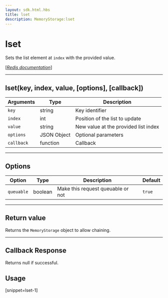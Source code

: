 ```yaml
---
layout: sdk.html.hbs
title: lset
description: MemoryStorage:lset
---
```

  

# lset
Sets the list element at `index` with the provided value.

[[_Redis documentation_]](https://redis.io/commands/lset)

---

## lset(key, index, value, [options], [callback])

| Arguments | Type | Description |
|---------------|---------|----------------------------------------|
| `key` | string | Key identifier |
| `index` | int | Position of the list to update |
| `value` | string | New value at the provided list index |
| `options` | JSON Object | Optional parameters |
| `callback` | function | Callback |

---

## Options

| Option | Type | Description | Default |
|---------------|---------|----------------------------------------|---------|
| `queuable` | boolean | Make this request queuable or not  | ``true`` |
---

## Return value

Returns the `MemoryStorage` object to allow chaining.

---

## Callback Response

Returns null if successful.
## Usage

[snippet=lset-1]
